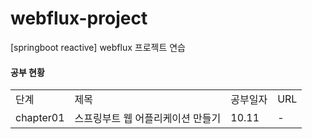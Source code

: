 # webflux-project
[springboot reactive] webflux 프로젝트 연습

#### 공부 현황
| | | | |
|-|-|-|-|
|단계|제목|공부일자|URL|
|chapter01|스프링부트 웹 어플리케이션 만들기|10.11|-|
